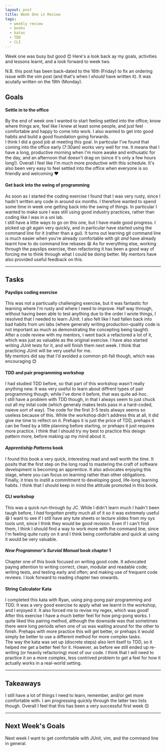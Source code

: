 ```yaml
---
layout: post
title: Week One in Review
tags:
  - weekly review
  - books
  - katas
  - TDD
  - CLI
---
```


Week one was busy but good :blush: Here's a look back ay my goals, activities and lessons learnt, and a look forward to week two.

N.B. this post has been back-dated to the 16th (Friday) to fix an ordering issue with the vim post (and that's when I _should_ have written it). It was acutally written on the 19th (Monday).

## Goals

#### Settle in to the office

By the end of week one I wanted to start feeling settled into the office; know where things are, feel like I knew at least some people, and just feel comfortable and happy to come into work. I also wanted to get into good habits and build a good foundation going forwards.  
I think I did a good job at meeting this goal. In particular I've found that coming into the office early (7:30am) works very well for me. It means that I have a long, productive morning when I'm more awake and enthusatic for the day, and an afternoon that doesn't drag on (since it's only a few hours long!). Overall I feel like I'm much more productive with this schedule. It's also been very easy to feel settled into the office when everyone is so friendly and welcoming :heart:  

#### Get back into the swing of programming

As soon as I started the coding exercise I found that I was very rusty, since I hadn't written any code in around six months. I therefore wanted to spend some time in week one getting back into the swing of things. In particular I wanted to make sure I was still using good industry practices, rather than coding like I was in a uni lab.  
I still have a little ways to go on this one, but I have made good progress. I picked up git again very quickly, and in particular have started using the command line for it (rather than a gui). It turns out learning git command line is much easier when you're already comfortable with git _and_ have already learnt how to do command line rebases :laughing: As for everything else, working through the payslips exercise, then refactoring it has been a good way of forcing me to think through what I could be doing better. My mentors have also provided useful feedback on this.

---

## Tasks

#### Payslips coding exercise

This was not a particually challenging exercise, but it was fantastic for learning where I'm rusty and where I need to improve. Half way through, without having been able to test anything due to the order I wrote things, I resolved that I needed to learn JUnit. I also felt like I had fallen back into bad habits from uni labs (where generally writing production-quality code is not important as much as demonstrating the concepting being taught).  
After a code review with my mentors, I went back a refactored a lot of it, which was just as valuable as the original exercise. I have also started writing JUnit tests for it, and will finish them next week. I think that practicing JUnit will be very useful for me.  
My mentors did say that I'd avoided a common pit-fall though, which was encouraging :blush:

#### TDD and pair programming workshop

I had studied TDD before, so that part of this workshop wasn't really anything new. It was very useful to learn about diffrent types of pair programming though; while I've done it before, that was quite ad-hoc.  
I still have a problem with TDD though, in that I always seem to just chuck out all my inital code (which generaly makes tests pass in a hard-coded, naieve sort of way). The code for the first 3-5 tests always seems so useless because of this. While the workshop didn't address this at all, it did give me time to relfect on it. Prehaps it is just the price of TDD, prehaps it can be fixed by a little planning before starting, or prehaps it just requires more practice. I think that I should try my best to practice this deisgn pattern more, before making up my mind about it.

#### _Apprentiship Patterns_ book

I found this book a very quick, interesting read and well worth the time. It posits that the first step on the long road to mastering the craft of software development is becoming an apprentice. It also advocates enjoying this stage, where you can focus on learning rather than other obligations. Finally, it tries to instill a commitment to developing good, life-long learning habits. I think that I should keep in mind the attitude promoted in this book.

#### CLI workshop

This was a quick run-through by JC. While I didn't learn much I hadn't been taugh before, I _had_ forgotten pretty much all of it so it was extremely useful :laughing: I want to see if I still have any tute sheets or lecture slides from my sys tools unit, since I think they would be good revision. Even if I can't find them, I think I should find a way to work more with the command line, since I'm feeling quite rusty on it and I think being comfortable and quick at using it would be very valuable.

#### _New Programmer's Survial Manual_ book chapter 1

Chapter one of this book focused on writing good code. It advocated paying attention to writing correct, clean, modular and readable code; writing tests, and testing early and often; and making use of frequent code reviews. I look forward to reading chapter two onwards.

#### String Calculator Kata

I completed this kata with Ryan, using ping-pong pair programming and TDD. It was a very good exercise to apply what we learnt in the workshop, and I enjoyed it. It also forced me to revise my regex, which was good!  
After this exercise I have a much better feel for how ping-pong works. I quite liked this pairing method, although the downside was that sometimes there were long periods when one of us was waiting around for the other to finish. Prehaps with more practice this will get better, or prehaps it would simply be better to use a different method for more complex tasks.  
The way the kata was set up (discrete steps) also lent itself to TDD, so it helped me get a better feel for it. However, as before we still ended up re-writing (or heavily refactoring) most of our code. I think that I will need to practice it on a more complex, less contrived problem to get a feel for how it actually works in a real-world setting.

---

## Takeaways

I still have a lot of things I need to learn, remember, and/or get more comfortable with. I am progressing quickly through the latter two lists though. Overall I feel that this has been a very successful first week :blush:

---

## Next Week's Goals

Next week I want to get comfortable with JUnit, vim, and the command line in general.


